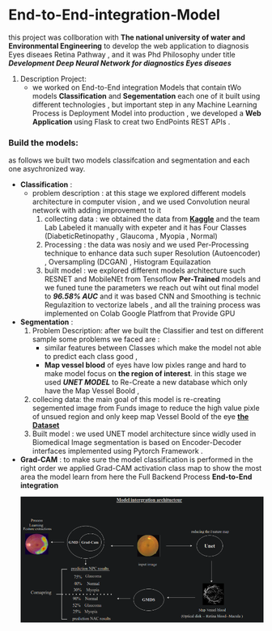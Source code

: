# End-to-End-integration-Model
this project was collboration with **The national university of water and Environmental Engineering** to develop the web application to diagnosis Eyes diseaes Retina Pathway , and it was Phd Philosophy under title ***Development Deep Neural Network for diagnostics Eyes diseaes***
1. Description Project:
   - we worked on End-to-End integration Models that contain tWo models **Classification** and **Segementation** each one of it built using different technologies , but important step in any Machine Learning Process is Deployment Model into production , we developed a **Web Application** using Flask to creat two EndPoints REST APIs . 

### Build the models:
as follows we built two models classifcation and segmentation and each one asychronized way. 

* **Classification** :
    - problem description :
      at this stage we explored different models architecture in computer vision , and we used Convolution neural network with adding improvement to it 
      1. collecting data :
         we obtained the data from [**Kaggle**](https://www.kaggle.com/competitions/diabetic-retinopathy-detection/data) and the team Lab Labeled it manually with expeter and it has Four Classes (DiabeticRetinopathy , Glaucoma , Myopia , Normal)
      2. Processing :
         the data was nosiy and we used Per-Processing technique to enhance data such 
         super Resolution (Autoencoder) , Oversampling (DCGAN) , Histogram Equilazation 
      3. built model :
         we explored different models architecture such RESNET and MobileNEt from Tensoflow **Per-Trained** models and we funed tune the parameters we reach out wiht out final model to ***96.58% AUC*** and it was based CNN and Smoothing is technic Regulazition to vectorize labels , and all the training process was implemented on Colab Google Platfrom that Provide GPU
* **Segmentation** :
    1. Problem Description:
      after we built the Classifier and test on different sample some problems we faced are :
        - similar features between Classes which make the model not able to predict each class good , 
        - **Map vessel blood** of eyes have low pixles range and hard to make model focus on **the region of interest**. in this stage we used ***UNET MODEL***  to Re-Create a new database which only have the Map Vessel Boold , 
    2. collecing data:
       the main goal of this model is re-creating segemented image from Funds image to reduce the high value pixle of unsued region and only keep map Vessel Boold of the eye [**the Dataset**](https://drive.grand-challenge.org/) 
    3. Built model :
       we used UNET model architecture since widly used in Biomedical Image segmentation is based on Encoder-Decoder interfaces implemented using Pytorch Framework . 
* **Grad-CAM** : 
    to make sure the model classification is performed in the right order we applied Grad-CAM activation class map to show the most area the model learn from 
    here the Full Backend Process **End-to-End integration**
    <p align="center">
  <img src="./img/intergration.png" width="650" title="hover text">
     </p>
         





